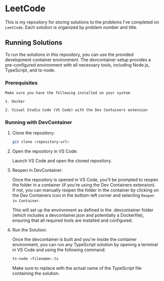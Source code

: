 # LeetCode

This is my repository for storing solutions to the problems I've completed on `LeetCode`. Each solution is organized by problem number and title.

## Running Solutions

To run the solutions in this repository, you can use the provided development container environment. The devcontainer setup provides a pre-configured environment with all necessary tools, including Node.js, TypeScript, and ts-node.

### Prerequisites

    Make sure you have the following installed on your system

    1. Docker
    
    2. Visual Studio Code (VS Code) with the Dev Containers extension

### Running with DevContainer

1. Clone the repository:

    ```bash
    git clone <repository-url>
    ```

2. Open the repository in VS Code:

    Launch VS Code and open the cloned repository.

3. Reopen in DevContainer:

    Once the repository is opened in VS Code, you'll be prompted to reopen the folder in a container (if you're using the Dev Containers extension). If not, you can manually reopen the folder in the container by clicking on the Dev Containers icon in the bottom-left corner and selecting `Reopen in Container`.

    This will set up the environment as defined in the .devcontainer folder (which includes a devcontainer.json and potentially a Dockerfile), ensuring that all required tools are installed and configured.

4. Run the Solution:

    Once the devcontainer is built and you're inside the container environment, you can run any TypeScript solution by opening a terminal in VS Code and using the following command:

    ```bash
    ts-node <filename>.ts
    ```

    Make sure to replace <filename> with the actual name of the TypeScript file containing the solution.

